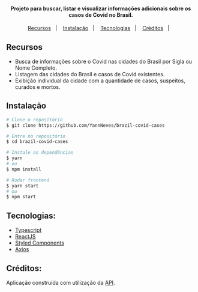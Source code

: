 <h4 align="center">Projeto para buscar, listar e visualizar informações adicionais sobre os casos de Covid no Brasil.</h4>

<p align="center">
  <a href="#recursos">Recursos</a>&nbsp;&nbsp;&nbsp;|&nbsp;&nbsp;&nbsp;
  <a href="#instalação">Instalação</a>&nbsp;&nbsp;&nbsp;|&nbsp;&nbsp;&nbsp;
  <a href="#tecnologias">Tecnologias</a>&nbsp;&nbsp;&nbsp;|&nbsp;&nbsp;&nbsp;
  <a href="#créditos">Créditos</a>&nbsp;&nbsp;&nbsp;|&nbsp;&nbsp;&nbsp;
</p>

## Recursos
- Busca de informações sobre o Covid nas cidades do Brasil por Sigla ou Nome Completo.
- Listagem das cidades do Brasil e casos de Covid existentes.
- Exibição individual da cidade com a quantidade de casos, suspeitos, curados e mortos.

## Instalação

```bash
# Clone o repositório
$ git clone https://github.com/YannNeves/brazil-covid-cases

# Entre no repositório
$ cd brazil-covid-cases

# Instale as dependências
$ yarn
# ou
$ npm install
```
```bash
# Rodar frontend
$ yarn start
# ou
$ npm start
```
## Tecnologias:
- [Typescript](https://www.typescriptlang.org/)
- [ReactJS](https://pt-br.reactjs.org/)
- [Styled Components](https://styled-components.com/)
- [Axios](https://github.com/axios/axios)

## Créditos:
Aplicação construída com utilização da [API](https://covid19-brazil-api.now.sh).

